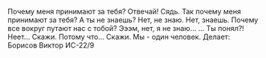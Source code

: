 Почему меня принимают за тебя? Отвечай!
Сядь.
Так почему меня принимают за тебя?
А ты не знаешь?
Нет, не знаю.
Нет, знаешь. Почему все вокруг путают нас с тобой?
Эээм, нет, я не знаю…
…
Ты понял?!
Неет…
Скажи.
Потому что…
Скажи.
Мы - один человек.
Делает: Борисов Виктор ИС-22/9
